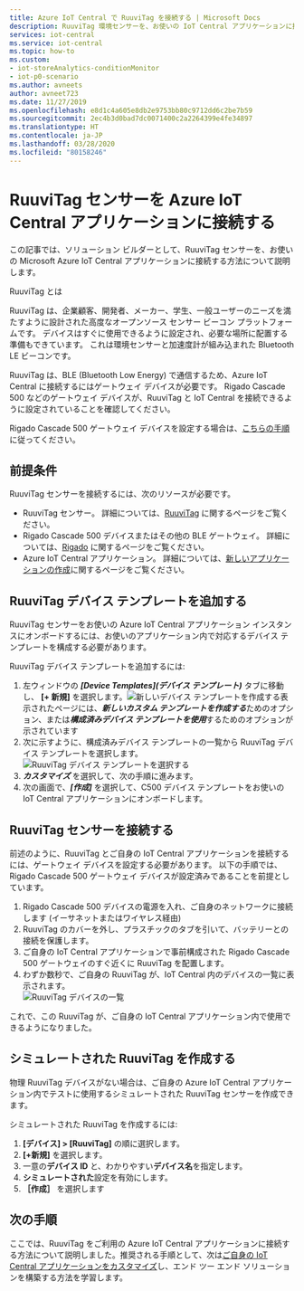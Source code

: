 ```yaml
---
title: Azure IoT Central で RuuviTag を接続する | Microsoft Docs
description: RuuviTag 環境センサーを、お使いの IoT Central アプリケーションに接続する方法について説明します。
services: iot-central
ms.service: iot-central
ms.topic: how-to
ms.custom:
- iot-storeAnalytics-conditionMonitor
- iot-p0-scenario
ms.author: avneets
author: avneet723
ms.date: 11/27/2019
ms.openlocfilehash: e8d1c4a605e8db2e9753bb80c9712dd6c2be7b59
ms.sourcegitcommit: 2ec4b3d0bad7dc0071400c2a2264399e4fe34897
ms.translationtype: HT
ms.contentlocale: ja-JP
ms.lasthandoff: 03/28/2020
ms.locfileid: "80158246"
---
```

# <a name="connect-a-ruuvitag-sensor-to-your-azure-iot-central-application"></a>RuuviTag センサーを Azure IoT Central アプリケーションに接続する

この記事では、ソリューション ビルダーとして、RuuviTag センサーを、お使いの Microsoft Azure IoT Central アプリケーションに接続する方法について説明します。

RuuviTag とは

RuuviTag は、企業顧客、開発者、メーカー、学生、一般ユーザーのニーズを満たすように設計された高度なオープンソース センサー ビーコン プラットフォームです。 デバイスはすぐに使用できるように設定され、必要な場所に配置する準備もできています。 これは環境センサーと加速度計が組み込まれた Bluetooth LE ビーコンです。

RuuviTag は、BLE (Bluetooth Low Energy) で通信するため、Azure IoT Central に接続するにはゲートウェイ デバイスが必要です。 Rigado Cascade 500 などのゲートウェイ デバイスが、RuuviTag と IoT Central を接続できるように設定されていることを確認してください。

Rigado Cascade 500 ゲートウェイ デバイスを設定する場合は、[こちらの手順](./howto-connect-rigado-cascade-500.md)に従ってください。

## <a name="prerequisites"></a>前提条件

RuuviTag センサーを接続するには、次のリソースが必要です。

* RuuviTag センサー。 詳細については、[RuuviTag](https://ruuvi.com/) に関するページをご覧ください。
* Rigado Cascade 500 デバイスまたはその他の BLE ゲートウェイ。 詳細については、[Rigado](https://www.rigado.com/) に関するページをご覧ください。
* Azure IoT Central アプリケーション。 詳細については、[新しいアプリケーションの作成](./quick-deploy-iot-central.md)に関するページをご覧ください。

## <a name="add-a-ruuvitag-device-template"></a>RuuviTag デバイス テンプレートを追加する

RuuviTag センサーをお使いの Azure IoT Central アプリケーション インスタンスにオンボードするには、お使いのアプリケーション内で対応するデバイス テンプレートを構成する必要があります。

RuuviTag デバイス テンプレートを追加するには:

1. 左ウィンドウの ***[Device Templates]\(デバイス テンプレート\)*** タブに移動し、 **[+ 新規]** を選択します。![新しいデバイス テンプレートを作成する](./media/howto-connect-ruuvi/devicetemplate-new.png)表示されたページには、***新しいカスタム テンプレートを作成する***ためのオプション、または***構成済みデバイス テンプレートを使用***するためのオプションが示されています
1. 次に示すように、構成済みデバイス テンプレートの一覧から RuuviTag デバイス テンプレートを選択します。![RuuviTag デバイス テンプレートを選択する](./media/howto-connect-ruuvi/devicetemplate-preconfigured.png)
1. ***カスタマイズ*** を選択して、次の手順に進みます。
1. 次の画面で、***[作成]*** を選択して、C500 デバイス テンプレートをお使いの IoT Central アプリケーションにオンボードします。

## <a name="connect-a-ruuvitag-sensor"></a>RuuviTag センサーを接続する

前述のように、RuuviTag とご自身の IoT Central アプリケーションを接続するには、ゲートウェイ デバイスを設定する必要があります。 以下の手順では、Rigado Cascade 500 ゲートウェイ デバイスが設定済みであることを前提としています。  

1. Rigado Cascade 500 デバイスの電源を入れ、ご自身のネットワークに接続します (イーサネットまたはワイヤレス経由)
1. RuuviTag のカバーを外し、プラスチックのタブを引いて、バッテリーとの接続を保護します。
1. ご自身の IoT Central アプリケーションで事前構成された Rigado Cascade 500 ゲートウェイのすぐ近くに RuuviTag を配置します。
1. わずか数秒で、ご自身の RuuviTag が、IoT Central 内のデバイスの一覧に表示されます。  
    ![RuuviTag デバイスの一覧](./media/howto-connect-ruuvi/ruuvi-devicelist.png)

これで、この RuuviTag が、ご自身の IoT Central アプリケーション内で使用できるようになりました。  

## <a name="create-a-simulated-ruuvitag"></a>シミュレートされた RuuviTag を作成する

物理 RuuviTag デバイスがない場合は、ご自身の Azure IoT Central アプリケーション内でテストに使用するシミュレートされた RuuviTag センサーを作成できます。

シミュレートされた RuuviTag を作成するには:

1. **[デバイス] > [RuuviTag]** の順に選択します。
1. **[+新規]** を選択します。
1. 一意の**デバイス ID** と、わかりやすい**デバイス名**を指定します。  
1. **シミュレートされた**設定を有効にします。
1. **［作成］** を選択します  

## <a name="next-steps"></a>次の手順

ここでは、RuuviTag をご利用の Azure IoT Central アプリケーションに接続する方法について説明しました。推奨される手順として、次は[ご自身の IoT Central アプリケーションをカスタマイズ](../retail/tutorial-in-store-analytics-customize-dashboard-pnp.md)し、エンド ツー エンド ソリューションを構築する方法を学習します。
